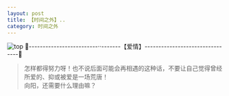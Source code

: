 ```yaml
---
layout: post
title: 【时间之外】..
category: 时间之外
---
```

![top](http://rbwl8nwm4.hd-bkt.clouddn.com/img/top-220325-2.png)
🍑-------------------------··-------【爱情】--------------------------------🍑
>怎样都得努力呀！也不说后面可能会再相遇的这种话，不要让自己觉得曾经所爱的、抑或被爱是一场荒唐！<br/>
>向阳，还需要什么理由嘛？